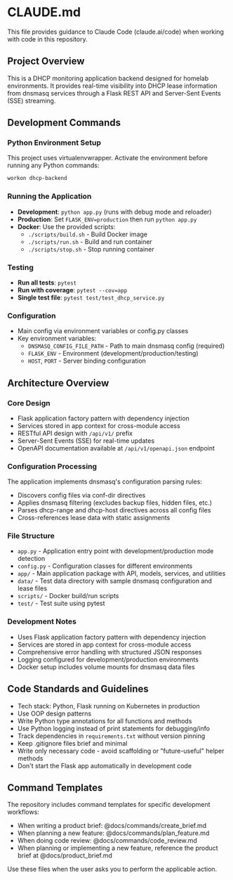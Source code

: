 # CLAUDE.md

This file provides guidance to Claude Code (claude.ai/code) when working with code in this repository.

## Project Overview
This is a DHCP monitoring application backend designed for homelab environments. It provides real-time visibility into DHCP lease information from dnsmasq services through a Flask REST API and Server-Sent Events (SSE) streaming.

## Development Commands

### Python Environment Setup
This project uses virtualenvwrapper. Activate the environment before running any Python commands:
```bash
workon dhcp-backend
```

### Running the Application
- **Development**: `python app.py` (runs with debug mode and reloader)
- **Production**: Set `FLASK_ENV=production` then run `python app.py`
- **Docker**: Use the provided scripts:
  - `./scripts/build.sh` - Build Docker image
  - `./scripts/run.sh` - Build and run container
  - `./scripts/stop.sh` - Stop running container

### Testing
- **Run all tests**: `pytest`
- **Run with coverage**: `pytest --cov=app`
- **Single test file**: `pytest test/test_dhcp_service.py`

### Configuration
- Main config via environment variables or config.py classes
- Key environment variables:
  - `DNSMASQ_CONFIG_FILE_PATH` - Path to main dnsmasq config (required)
  - `FLASK_ENV` - Environment (development/production/testing)
  - `HOST`, `PORT` - Server binding configuration

## Architecture Overview

### Core Design
- Flask application factory pattern with dependency injection
- Services stored in app context for cross-module access
- RESTful API design with `/api/v1/` prefix
- Server-Sent Events (SSE) for real-time updates
- OpenAPI documentation available at `/api/v1/openapi.json` endpoint

### Configuration Processing
The application implements dnsmasq's configuration parsing rules:
- Discovers config files via conf-dir directives
- Applies dnsmasq filtering (excludes backup files, hidden files, etc.)
- Parses dhcp-range and dhcp-host directives across all config files
- Cross-references lease data with static assignments

### File Structure
- `app.py` - Application entry point with development/production mode detection
- `config.py` - Configuration classes for different environments
- `app/` - Main application package with API, models, services, and utilities
- `data/` - Test data directory with sample dnsmasq configuration and lease files
- `scripts/` - Docker build/run scripts
- `test/` - Test suite using pytest

### Development Notes
- Uses Flask application factory pattern with dependency injection
- Services are stored in app context for cross-module access
- Comprehensive error handling with structured JSON responses
- Logging configured for development/production environments
- Docker setup includes volume mounts for dnsmasq data files

## Code Standards and Guidelines
- Tech stack: Python, Flask running on Kubernetes in production
- Use OOP design patterns
- Write Python type annotations for all functions and methods
- Use Python logging instead of print statements for debugging/info
- Track dependencies in `requirements.txt` without version pinning
- Keep .gitignore files brief and minimal
- Write only necessary code - avoid scaffolding or "future-useful" helper methods
- Don't start the Flask app automatically in development code

## Command Templates

The repository includes command templates for specific development workflows:

- When writing a product brief: @docs/commands/create_brief.md
- When planning a new feature: @docs/commands/plan_feature.md
- When doing code review: @docs/commands/code_review.md
- When planning or implementing a new feature, reference the product brief at @docs/product_brief.md

Use these files when the user asks you to perform the applicable action.